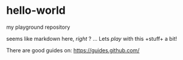 # hello-world
my playground repository

seems like markdown here, *right* ? ... Lets _play_ with this +stuff+ a bit!

There are good guides on: https://guides.github.com/

